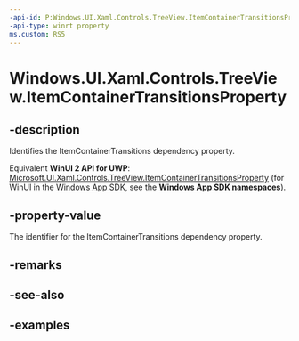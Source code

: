 ```yaml
---
-api-id: P:Windows.UI.Xaml.Controls.TreeView.ItemContainerTransitionsProperty
-api-type: winrt property
ms.custom: RS5
---
```


<!-- Property syntax.
public DependencyProperty ItemContainerTransitionsProperty { get; }
-->

# Windows.UI.Xaml.Controls.TreeView.ItemContainerTransitionsProperty

## -description

Identifies the ItemContainerTransitions dependency property.

Equivalent **WinUI 2 API for UWP**: [Microsoft.UI.Xaml.Controls.TreeView.ItemContainerTransitionsProperty](/windows/winui/api/microsoft.ui.xaml.controls.treeview.itemcontainertransitionsproperty) (for WinUI in the [Windows App SDK](/windows/apps/windows-app-sdk/), see the **[Windows App SDK namespaces](/windows/windows-app-sdk/api/winrt/)**).

## -property-value

The identifier for the ItemContainerTransitions dependency property.

## -remarks

## -see-also

## -examples

